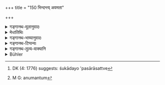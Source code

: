 +++
title = "150 भिन्दन्त्य् अवमता"

+++

<details><summary>गङ्गानथ-मूलानुवादः</summary>

Persons who have been disgraced, animals, and particularly women betray secret plans; hence he shall be careful with regard to them.—(150)
</details>

<details><summary>मेधातिथिः</summary>

मानाद् अपेता **अवमताः** । क्षुद्रादयो ऽपमानासत्वे[^१६८] कदाचित् किंचिच् छृणुयुः, कदाचिद् वाक्षराण्य् उच्चारयितुं शक्नुयुः, ततो मन्त्रभेदः स्यात् । शक्नुवन्ति निपुणाः किंचिद् आगमेष्व् अनुमातुम्[^१६९] ॥ ७.१५० ॥


[^१६९]:
     M G: anumantum


[^१६८]:
     DK (4: 1776) suggests: śukādayo 'pasārāsattve
</details>

<details><summary>गङ्गानथ-भाष्यानुवादः</summary>

‘*Disgraced*’,—fallen from honour. Such despicable persons, as also other paltry men, even when not disgraced, might hear something, and might be able to utter a few syllables; and this would lead to the disclosure of the secret; as, from the slightest hints, clever men are capable of drawing important inferences.—(150)
</details>

<details><summary>गङ्गानथ-टिप्पन्यः</summary>

This verse is quoted in *Vīramitrodaya* (Rājanīti, p. 309), which
explains ‘*Ādṛta*’ as ‘suspicious.’
</details>

<details><summary>गङ्गानथ-तुल्य-वाक्यानि</summary>

*Agnipurāṇa*.—(See under 149.)
</details>

<details><summary>Bühler</summary>

150	(Such) despicable (persons), likewise animals, and particularly women betray secret council; for that reason he must be careful with respect to them.
</details>
